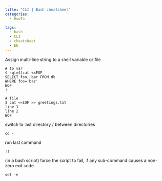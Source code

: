 ```yaml
---
title: "CLI | Bash cheatsheet"
categories:
  - HowTo

tags:
  - bash
  - CLI
  - cheatsheet
  - EN
---
```



Assign multi-line string to a shell variable or file

```
# to var
$ sql=$(cat <<EOF
SELECT foo, bar FROM db
WHERE foo='baz'
EOF
)

# file
$ cat <<EOF >> greetings.txt
line 1
line 2
EOF

```

switch to last directory / between directories

```
cd -
```

run last command

```
!!
```

\(in a bash script\) force the script to fail, if any sub-command causes a non-zero exit code

```
set -e
```



